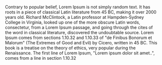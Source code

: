 Contrary to popular belief, Lorem Ipsum is not simply random text. It has roots in a piece of classical Latin literature from 45 BC, making it over 2000 years old. Richard McClintock, a Latin professor at Hampden-Sydney College in Virginia, 
looked up one of the more obscure Latin words, consectetur, from a Lorem Ipsum passage, and going through the cites of 
the word in classical literature, discovered the undoubtable source. Lorem Ipsum comes from sections 1.10.32 and 1.10.33
 of "de Finibus Bonorum et Malorum" (The Extremes of Good and Evil) by Cicero, written in 45 BC. This book is a treatise 
 on the theory of ethics, very popular during the Renaissance. The first line of Lorem Ipsum, "Lorem ipsum dolor sit 
 amet..", comes from a line in section 1.10.32 